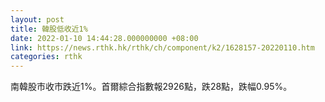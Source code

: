 ```yaml
---
layout: post
title: 韓股低收近1%
date: 2022-01-10 14:44:28.000000000 +08:00
link: https://news.rthk.hk/rthk/ch/component/k2/1628157-20220110.htm
categories: rthk
---
```


南韓股市收市跌近1%。首爾綜合指數報2926點，跌28點，跌幅0.95%。
